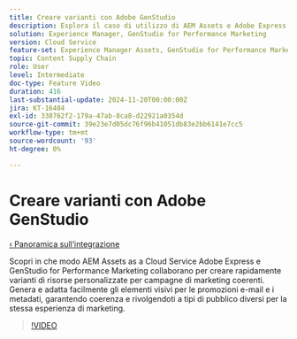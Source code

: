 ```yaml
---
title: Creare varianti con Adobe GenStudio
description: Esplora il caso di utilizzo di AEM Assets e Adobe Express per creare varianti di risorse da utilizzare negli annunci e-mail e metadati utilizzati per promuovere la stessa esperienza di marketing.
solution: Experience Manager, GenStudio for Performance Marketing
version: Cloud Service
feature-set: Experience Manager Assets, GenStudio for Performance Marketing
topic: Content Supply Chain
role: User
level: Intermediate
doc-type: Feature Video
duration: 416
last-substantial-update: 2024-11-20T00:00:00Z
jira: KT-16484
exl-id: 338762f2-179a-47ab-8ca8-d22921a0354d
source-git-commit: 39e23e7d05dc76f96b41051db83e2bb6141e7cc5
workflow-type: tm+mt
source-wordcount: '93'
ht-degree: 0%

---
```


# Creare varianti con Adobe GenStudio

[‹ Panoramica sull’integrazione](./overview.md)

Scopri in che modo AEM Assets as a Cloud Service Adobe Express e GenStudio for Performance Marketing collaborano per creare rapidamente varianti di risorse personalizzate per campagne di marketing coerenti. Genera e adatta facilmente gli elementi visivi per le promozioni e-mail e i metadati, garantendo coerenza e rivolgendoti a tipi di pubblico diversi per la stessa esperienza di marketing.

>[!VIDEO](https://video.tv.adobe.com/v/3439266/?learn=on)
